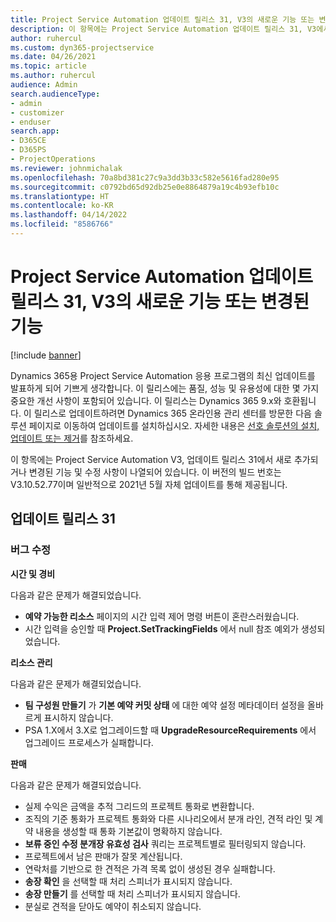 ```yaml
---
title: Project Service Automation 업데이트 릴리스 31, V3의 새로운 기능 또는 변경된 기능
description: 이 항목에는 Project Service Automation 업데이트 릴리스 31, V3에서 사용할 수 있는 기능 및 수정 사항이 나열되어 있습니다.
author: ruhercul
ms.custom: dyn365-projectservice
ms.date: 04/26/2021
ms.topic: article
ms.author: ruhercul
audience: Admin
search.audienceType:
- admin
- customizer
- enduser
search.app:
- D365CE
- D365PS
- ProjectOperations
ms.reviewer: johnmichalak
ms.openlocfilehash: 70a8bd381c27c9a3dd3b33c582e5616fad280e95
ms.sourcegitcommit: c0792bd65d92db25e0e8864879a19c4b93efb10c
ms.translationtype: HT
ms.contentlocale: ko-KR
ms.lasthandoff: 04/14/2022
ms.locfileid: "8586766"
---
```

# <a name="whats-new-or-changed-in-project-service-automation-update-release-31-v3"></a>Project Service Automation 업데이트 릴리스 31, V3의 새로운 기능 또는 변경된 기능

[!include [banner](../includes/psa-now-project-operations.md)]

Dynamics 365용 Project Service Automation 응용 프로그램의 최신 업데이트를 발표하게 되어 기쁘게 생각합니다. 이 릴리스에는 품질, 성능 및 유용성에 대한 몇 가지 중요한 개선 사항이 포함되어 있습니다. 이 릴리스는 Dynamics 365 9.x와 호환됩니다. 이 릴리스로 업데이트하려면 Dynamics 365 온라인용 관리 센터를 방문한 다음 솔루션 페이지로 이동하여 업데이트를 설치하십시오. 자세한 내용은 [선호 솔루션의 설치, 업데이트 또는 제거](/power-platform/admin/install-remove-preferred-solution)를 참조하세요.

이 항목에는 Project Service Automation V3, 업데이트 릴리스 31에서 새로 추가되거나 변경된 기능 및 수정 사항이 나열되어 있습니다. 이 버전의 빌드 번호는 V3.10.52.77이며 일반적으로 2021년 5월 자체 업데이트를 통해 제공됩니다.

## <a name="update-release-31"></a>업데이트 릴리스 31

### <a name="bug-fixes"></a>버그 수정

**시간 및 경비**

다음과 같은 문제가 해결되었습니다.

- **예약 가능한 리소스** 페이지의 시간 입력 제어 명령 버튼이 혼란스러웠습니다.
- 시간 입력을 승인할 때 **Project.SetTrackingFields** 에서 null 참조 예외가 생성되었습니다.

**리소스 관리**

다음과 같은 문제가 해결되었습니다.

- **팀 구성원 만들기** 가 **기본 예약 커밋 상태** 에 대한 예약 설정 메타데이터 설정을 올바르게 표시하지 않습니다.
- PSA 1.X에서 3.X로 업그레이드할 때 **UpgradeResourceRequirements** 에서 업그레이드 프로세스가 실패합니다.


**판매**

다음과 같은 문제가 해결되었습니다.

- 실제 수익은 금액을 추적 그리드의 프로젝트 통화로 변환합니다.
- 조직의 기준 통화가 프로젝트 통화와 다른 시나리오에서 분개 라인, 견적 라인 및 계약 내용을 생성할 때 통화 기본값이 명확하지 않습니다.
- **보류 중인 수정 분개장 유효성 검사** 쿼리는 프로젝트별로 필터링되지 않습니다.
- 프로젝트에서 남은 판매가 잘못 계산됩니다.
- 연락처를 기반으로 한 견적은 가격 목록 없이 생성된 경우 실패합니다.
- **송장 확인** 을 선택할 때 처리 스피너가 표시되지 않습니다.
- **송장 만들기** 를 선택할 때 처리 스피너가 표시되지 않습니다.
- 분실로 견적을 닫아도 예약이 취소되지 않습니다.







